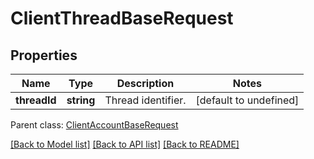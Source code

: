 
# ClientThreadBaseRequest

## Properties
Name | Type | Description | Notes
------------ | ------------- | ------------- | -------------
**threadId** | **string** | Thread identifier.              | [default to undefined]

 Parent class: [ClientAccountBaseRequest](ClientAccountBaseRequest.md)

[[Back to Model list]](README.md#documentation-for-models) [[Back to API list]](README.md#documentation-for-api-endpoints) [[Back to README]](README.md)
